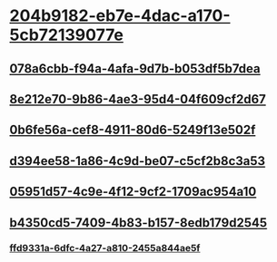 # [204b9182-eb7e-4dac-a170-5cb72139077e](TocOutOfQuery)
## [078a6cbb-f94a-4afa-9d7b-b053df5b7dea](TocOutOfQuery)
## [8e212e70-9b86-4ae3-95d4-04f609cf2d67](TocOutOfQuery)
## [0b6fe56a-cef8-4911-80d6-5249f13e502f](TocOutOfQuery)
## [d394ee58-1a86-4c9d-be07-c5cf2b8c3a53](TocOutOfQuery)
## [05951d57-4c9e-4f12-9cf2-1709ac954a10](TocOutOfQuery)
## [b4350cd5-7409-4b83-b157-8edb179d2545](TocOutOfQuery)
### [ffd9331a-6dfc-4a27-a810-2455a844ae5f](TocOutOfQuery)
